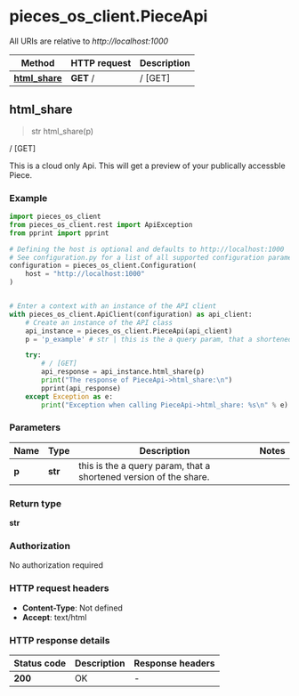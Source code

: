 # pieces_os_client.PieceApi

All URIs are relative to *http://localhost:1000*

Method | HTTP request | Description
------------- | ------------- | -------------
[**html_share**](PieceApi#html_share) | **GET** / | / [GET]


## **html_share**
> str html_share(p)

/ [GET]

This is a cloud only Api. This will get a preview of your publically accessble Piece.

### Example


```python
import pieces_os_client
from pieces_os_client.rest import ApiException
from pprint import pprint

# Defining the host is optional and defaults to http://localhost:1000
# See configuration.py for a list of all supported configuration parameters.
configuration = pieces_os_client.Configuration(
    host = "http://localhost:1000"
)


# Enter a context with an instance of the API client
with pieces_os_client.ApiClient(configuration) as api_client:
    # Create an instance of the API class
    api_instance = pieces_os_client.PieceApi(api_client)
    p = 'p_example' # str | this is the a query param, that a shortened version of the share.

    try:
        # / [GET]
        api_response = api_instance.html_share(p)
        print("The response of PieceApi->html_share:\n")
        pprint(api_response)
    except Exception as e:
        print("Exception when calling PieceApi->html_share: %s\n" % e)
```



### Parameters


Name | Type | Description  | Notes
------------- | ------------- | ------------- | -------------
 **p** | **str**| this is the a query param, that a shortened version of the share. | 

### Return type

**str**

### Authorization

No authorization required

### HTTP request headers

 - **Content-Type**: Not defined
 - **Accept**: text/html

### HTTP response details

| Status code | Description | Response headers |
|-------------|-------------|------------------|
**200** | OK |  -  |




